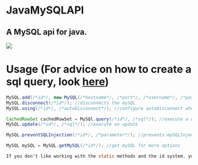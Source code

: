 # JavaMySQLAPI
## A MySQL api for java.

[![](https://jitpack.io/v/Daschi1/JavaMySQLAPI.svg)](https://jitpack.io/#Daschi1/JavaMySQLAPI)
# Usage (For advice on how to create a sql query, look [here](https://github.com/Daschi1/updated-java-sql-generator))

```java
MySQL.add(/*id*/, new MySQL(/*hostname*/, /*port*/, /*username*/, /*password*/, /*database*/)); //connect to a mySQL
MySQL.disconnect(/*id*/); //disconnects the mySQL
MySQL.using(/*id*/, /*autoDisconnect*/); //configure autoDisconnect when program terminates

CachedRowSet cachedRowSet = MySQl.query(/*id*/, /*sql*/); //execute a query an recieve an CachedRowSet
MySQL.update(/*id*/, /*sql*/); //execute an update

MySQL.preventSQLInjection(/*id*/, /*parameter*/); //prevents mySQLInjection by adding comments for all ' and `

MySQL mySQL = MySQL.getMySQL(/*id*/); //get mySQL for more options

If you don't like working with the static methods and the id system, you can also just save your own MySQL object.
```
